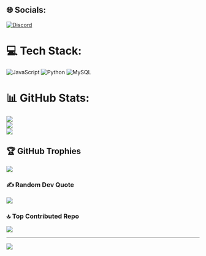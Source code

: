 
## 🌐 Socials:
[![Discord](https://img.shields.io/badge/Discord-%237289DA.svg?logo=discord&logoColor=white)](https://discord.gg/https://discord.gg/7GnUwbStKA) 

# 💻 Tech Stack:
![JavaScript](https://img.shields.io/badge/javascript-%23323330.svg?style=for-the-badge&logo=javascript&logoColor=%23F7DF1E) ![Python](https://img.shields.io/badge/python-3670A0?style=for-the-badge&logo=python&logoColor=ffdd54) ![MySQL](https://img.shields.io/badge/mysql-4479A1.svg?style=for-the-badge&logo=mysql&logoColor=white)
# 📊 GitHub Stats:
![](https://github-readme-stats.vercel.app/api?username=atpascal07&theme=dark&hide_border=false&include_all_commits=false&count_private=false)<br/>
![](https://nirzak-streak-stats.vercel.app/?user=atpascal07&theme=dark&hide_border=false)<br/>
![](https://github-readme-stats.vercel.app/api/top-langs/?username=atpascal07&theme=dark&hide_border=false&include_all_commits=false&count_private=false&layout=compact)

## 🏆 GitHub Trophies
![](https://github-profile-trophy.vercel.app/?username=atpascal07&theme=radical&no-frame=false&no-bg=false&margin-w=4)

### ✍️ Random Dev Quote
![](https://quotes-github-readme.vercel.app/api?type=horizontal&theme=radical)

### 🔝 Top Contributed Repo
![](https://github-contributor-stats.vercel.app/api?username=atpascal07&limit=5&theme=dark&combine_all_yearly_contributions=true)

---
[![](https://visitcount.itsvg.in/api?id=atpascal07&icon=0&color=0)](https://visitcount.itsvg.in)

<!-- Proudly created with GPRM ( https://gprm.itsvg.in ) -->
